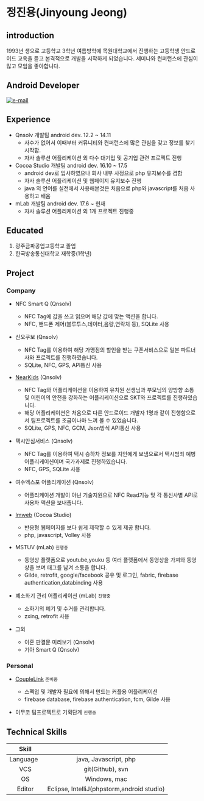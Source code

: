 # 정진용(Jinyoung Jeong)

## introduction

1993년 생으로 고등학교 3학년 여름방학에 목원대학교에서 진행하는 고등학생 안드로이드 교육을 듣고 본격적으로 개발을 시작하게 되었습니다.
세미나와 컨퍼런스에 관심이 많고 모임을 좋아합니다.

## Android Developer 

[![e-mail](https://img.shields.io/badge/e--mail-skwntnftkgk@gmail.com-orange.svg)](mailto:skwntnftkgk@gmail.com)

## Experience

- Qnsolv 개발팀 android dev. 12.2 ~ 14.11
  - 사수가 없어서 이때부터 커뮤니티와 컨퍼런스에 많은 관심을 갖고 정보를 찾기시작함.
  - 자사 솔루션 어플리케이션 외 다수 대기업 및 공기업 관련 프로젝트 진행
- Cocoa Studio 개발팀 android dev. 16.10 ~ 17.5
  - android dev로 입사하였으나 회사 내부 사정으로 php 유지보수를 겸함
  - 자사 솔루션 어플리케이션 및 웹페이지 유지보수 진행
  - java 외 언어를 실전에서 사용해본것은 처음으로 php와 javascript를 처음 사용하고 배움
- mLab 개발팀 android dev. 17.6 ~ 현재
  - 자사 솔루션 어플리케이션 외 1개 프로젝트 진행중

## Educated

1. 광주금파공업고등학교 졸업
2. 한국방송통신대학교 재학중(1학년)

## Project

### Company

- NFC Smart Q (Qnsolv)
  - NFC Tag에 값을 쓰고 읽으며 해당 값에 맞는 액션을 합니다.
  - NFC, 핸드폰 제어(블루투스,데이터,음량,연락처 등), SQLite 사용
 
- 신오쿠보 (Qnsolv)
  - NFC Tag를 이용하여 해당 가맹점의 할인을 받는 쿠폰서비스으로 일본 파트너사와 프로젝트를 진행하였습니다.
  - SQLite, NFC, GPS, API통신 사용

- [NearKids](https://play.google.com/store/apps/details?id=com.skp.nk.teacher) (Qnsolv)
  - NFC Tag와 어플리케이션을 이용하여 유치원 선생님과 부모님의 양방향 소통 및 어린이의 안전을 강화하는 어플리케이션으로 SKT와 프로젝트를 진행하였습니다.
  - 해당 어플리케이션은 처음으로 다른 안드로이드 개발자 1명과 같이 진행함으로서 팀프로젝트를 조금이나마 느껴 볼 수 있었습니다.
  - SQLite, GPS, NFC, GCM, Json방식 API통신 사용
 
- 택시안심서비스 (Qnsolv)
  - NFC Tag를 이용하여 택시 승하차 정보를 지인에게 보냄으로서 택시범죄 예벙 어플리케이션이며 국가과제로 진행하였습니다.
  - NFC, GPS, SQLite 사용

- 여수엑스포 어플리케이션 (Qnsolv)
  - 어플리케이션 개발이 아닌 기술지원으로 NFC Read기능 및 각 통신사별 API로 사용자 액션을 보내줍니다.

- [Imweb](http://imweb.me/) (Cocoa Studio)
  - 반응형 웹페이지를 보다 쉽게 제작할 수 있게 제공 합니다.
  - php, javascript, Volley 사용

- MSTUV (mLab) `진행중`
  - 동영상 플랫폼으로 youtube,youku 등 여러 플랫폼에서 동영상을 가져와 동영상을 보며 태그를 남겨 소통을 합니다.
  - Gilde, retrofit, google/facebook 공유 및 로그인, fabric, firebase authentication,databinding 사용
 
- 폐소화기 관리 어플리케이션 (mLab) `진행중`
  - 소화기의 폐기 및 수거를 관리합니다.
  - zxing, retrofit 사용

- 그외
  - 이혼 판결문 미리보기 (Qnsolv)
  - 기아 Smart Q (Qnsolv)
 
### Personal

- [CoupleLink](https://github.com/JeongJinyong/CoupleLink) `준비중`
  - 스펙업 및 개발자 필요에 의해서 만드는 커플용 어플리케이션
  - firebase database, firebase authentication, fcm, Gilde 사용
 
  
- 이무코 팀프로젝트로 기획단계 `진행중`

## Technical Skills

|    Skill    |                                          |
| :---------: | :--------------------------------------: |
|  Language   |           java, Javascript, php          |
|     VCS     |               git(Github), svn           |
|     OS      |                Windows, mac              |
|   Editor    |Eclipse, IntelliJ(phpstorm,android studio)|

